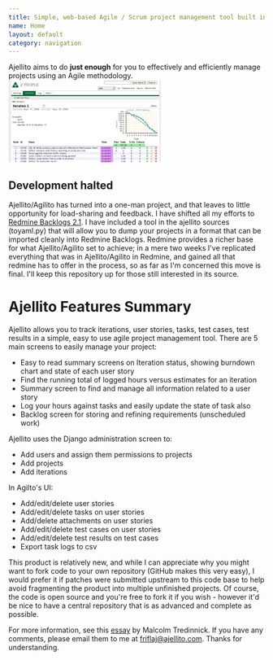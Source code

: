 ```yaml
---
title: Simple, web-based Agile / Scrum project management tool built in Django
name: Home
layout: default
category: navigation
---
```

Ajellito aims to do **just enough** for you to effectively and
efficiently manage projects using an Agile methodology.
![image](media/agilito-interation-overview-sm.jpg)

## Development halted

Ajellito/Agilito has turned into a one-man project, and that leaves to
little opportunity for load-sharing and feedback. I have shifted all
my efforts to [Redmine Backlogs 2.1](http://github.com/relaxdiego/redmine_backlogs/tree/2.1). 
I have included a tool in the ajellito sources (toyaml.py) that will
allow you to dump your projects in a format that can be imported
cleanly into Redmine Backlogs. Redmine provides a richer base for what
Ajellito/Agilito set to achieve; in a mere two weeks I've replicated
everything that was in Ajellito/Agilito in Redmine, and gained all
that redmine has to offer in the process, so as far as I'm concerned
this move is final. I'll keep this repository up for those still
interested in its source.

# Ajellito Features Summary

Ajellito allows you to track iterations, user stories, tasks, test
cases, test results in a simple, easy to use agile project
management tool. There are 5 main screens to easily manage your
project:

-   Easy to read summary screens on Iteration status, showing
    burndown chart and state of each user story
-   Find the running total of logged hours versus estimates for an
    iteration
-   Summary screen to find and manage all information related to a
    user story
-   Log your hours against tasks and easily update the state of
    task also
-   Backlog screen for storing and refining requirements
    (unscheduled work)

Ajellito uses the Django administration screen to:

-   Add users and assign them permissions to projects
-   Add projects
-   Add iterations

In Agilto's UI:

-   Add/edit/delete user stories
-   Add/edit/delete tasks on user stories
-   Add/delete attachments on user stories
-   Add/edit/delete test cases on user stories
-   Add/edit/delete test results on test cases
-   Export task logs to csv

This product is relatively new, and while I can appreciate why you
might want to fork code to your own repository (GitHub makes this very
easy), I would prefer it if patches were submitted upstream to this code base to help
avoid fragmenting the product into multiple unfinished projects. Of
course, the code is open source and you're free to fork it if you wish - however it'd be nice to have a central repository that is as
advanced and complete as possible.

For more information, see this [essay](http://www.pointy-stick.com/blog/2009/03/16/dark-side-distributed-version-control/) by Malcolm Tredinnick. If you
have any comments, please email them to me at friflaj@ajellito.com. Thanks for understanding. 

